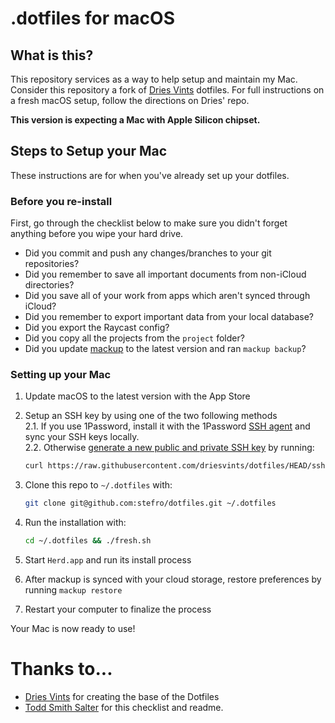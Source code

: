 # .dotfiles for macOS

## What is this?

This repository services as a way to help setup and maintain my Mac. Consider this repository a fork of [Dries Vints](https://github.com/driesvints/dotfiles) dotfiles. For full instructions on a fresh macOS setup, follow the directions on Dries' repo.

**This version is expecting a Mac with Apple Silicon chipset.**

## Steps to Setup your Mac

These instructions are for when you've already set up your dotfiles.

### Before you re-install

First, go through the checklist below to make sure you didn't forget anything before you wipe your hard drive.

- Did you commit and push any changes/branches to your git repositories?
- Did you remember to save all important documents from non-iCloud directories?
- Did you save all of your work from apps which aren't synced through iCloud?
- Did you remember to export important data from your local database?
- Did you export the Raycast config?
- Did you copy all the projects from the `project` folder?
- Did you update [mackup](https://github.com/lra/mackup) to the latest version and ran `mackup backup`?

### Setting up your Mac

1. Update macOS to the latest version with the App Store
2. Setup an SSH key by using one of the two following methods  
   2.1. If you use 1Password, install it with the 1Password [SSH agent](https://developer.1password.com/docs/ssh/get-started/#step-3-turn-on-the-1password-ssh-agent) and sync your SSH keys locally.  
   2.2. Otherwise [generate a new public and private SSH key](https://docs.github.com/en/github/authenticating-to-github/generating-a-new-ssh-key-and-adding-it-to-the-ssh-agent) by running:

   ```zsh
   curl https://raw.githubusercontent.com/driesvints/dotfiles/HEAD/ssh.sh | sh -s "<your-email-address>"
   ```
3. Clone this repo to `~/.dotfiles` with:

   ```zsh
   git clone git@github.com:stefro/dotfiles.git ~/.dotfiles
   ```

4. Run the installation with:

    ```zsh
    cd ~/.dotfiles && ./fresh.sh
    ```

5. Start `Herd.app` and run its install process
6. After mackup is synced with your cloud storage, restore preferences by running `mackup restore`
7. Restart your computer to finalize the process

Your Mac is now ready to use!

# Thanks to...
- [Dries Vints](https://github.com/driesvints/dotfiles) for creating the base of the Dotfiles
- [Todd Smith Salter](https://github.com/ToddSmithSalter/dotfiles) for this checklist and readme.
